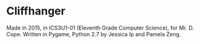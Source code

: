 # Cliffhanger
Made in 2015, in ICS3U1-01 (Eleventh Grade Computer Science), for Mr. D. Cope.
Written in Pygame, Python 2.7 by Jessica Ip and Pamela Zeng.
